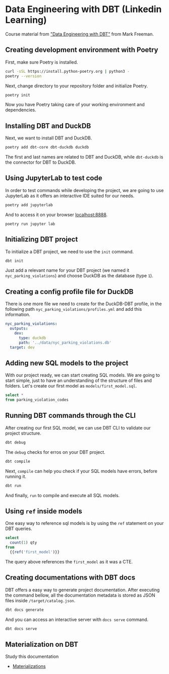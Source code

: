 # Data Engineering with DBT (Linkedin Learning)
Course material from ["Data Engineering with DBT"](https://www.linkedin.com/learning/data-engineering-with-dbt/) from Mark Freeman.

## Creating development environment with Poetry
First, make sure Poetry is installed.
```bash
curl -sSL https://install.python-poetry.org | python3 -
poetry --version
```

Next, change directory to your repository folder and initialize Poetry.
```bash
poetry init
```

Now you have Poetry taking care of your working environment and dependencies.

## Installing DBT and DuckDB
Next, we want to install DBT and DuckDB.
```bash
poetry add dbt-core dbt-duckdb duckdb
```
The first and last names are related to DBT and DuckDB, while `dbt-duckdb` is the connector for DBT to DuckDB.

## Using JupyterLab to test code
In order to test commands while developing the project, we are going to use JupyterLab as it offers an interactive IDE suited for our needs.
```bash
poetry add jupyterlab
```
And to access it on your browser [localhost:8888](localhost:8888).
```
poetry run jupyter lab
```

## Initializing DBT project
To initialize a DBT project, we need to use the `init` command.
```bash
dbt init
```
Just add a relevant name for your DBT project (we named it `nyc_parking_violations`) and choose DuckDB as the database (type `1`).

## Creating a config profile file for DuckDB
There is one more file we need to create for the DuckDB-DBT profile, in the following path `nyc_parking_violations/profiles.yml` and add this information.

```yaml
nyc_parking_violations:
  outputs:
    dev:
      type: duckdb
      path: '../data/nyc_parking_violations.db'
  target: dev
```

## Adding new SQL models to the project
With our project ready, we can start creating SQL models. We are going to start simple, just to have an understanding of the structure of files and folders. Let's create our first model as `models/first_model.sql`.
```sql
select *
from parking_violation_codes
```

## Running DBT commands through the CLI
After creating our first SQL model, we can use DBT CLI to validate our project structure.
```bash
dbt debug
```
The `debug` checks for erros on your DBT project.

```bash
dbt compile
```
Next, `compile` can help you check if your SQL models have errors, before running it.

```bash
dbt run
```
And finally, `run` to compile and execute all SQL models.

## Using `ref` inside models
One easy way to reference sql models is by using the `ref` statement on your DBT queries.
```sql
select
  count(1) qty
from
  {{ref('first_model')}}
```
The query above references the `first_model` as it was a CTE.

## Creating documentations with DBT docs
DBT offers a easy way to generate project documentation. After executing the command bellow, all the documentation metadata is stored as JSON files inside `/target/catalog.json`.
```bash
dbt docs generate
```
And you can access an interactive server with `docs serve` command.
```bash
dbt docs serve
```

## Materialization on DBT
Study this documentation
- [Materializations](https://docs.getdbt.com/docs/build/materializations)
